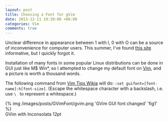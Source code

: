 ```yaml
---
layout: post
title: Choosing a Font for gVim
date: 2013-12-11 19:39:00 +08:00
categories: Vim
comments: true
---
```


Unclear difference in appearance between 1 with l, 0 with O can be a
source of inconvenience for computer users.  This summer, I've found
[this site][top10monofont] informative, but I quickly forgot it.

Installation of many fonts in some popular Linux distributions can be
done in GUI just like M\$ Win\*, so I attempted to change my default
font on [Vim], and a picture is worth a thousand words.

The following command from [Vim Tips Wikia][vim_tip32] will do: `:set
guifont=[font-name]:h[font-size]`.  (Escape the whitespace character
with a backslash, i.e. use `\ ` to represent a whitespace.)

{% img /images/posts/GVimFont/gvim.png 'GVim GUI font changed' 'fig1' %}  
GVim with Inconsolata 12pt

[top10monofont]: http://hivelogic.com/articles/top-10-programming-fonts
[Vim]: http://www.vim.org
[vim_tip32]: http://vim.wikia.com/wiki/VimTip632
